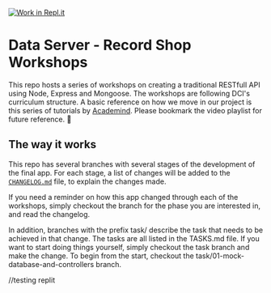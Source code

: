 [![Work in Repl.it](https://classroom.github.com/assets/work-in-replit-14baed9a392b3a25080506f3b7b6d57f295ec2978f6f33ec97e36a161684cbe9.svg)](https://classroom.github.com/online_ide?assignment_repo_id=4661997&assignment_repo_type=AssignmentRepo)
# Data Server - Record Shop Workshops

This repo hosts a series of workshops on creating a traditional RESTfull API using Node, Express and Mongoose. The workshops are following DCI's curriculum structure. A basic reference on how we move in our project is this series of tutorials by [Academind](https://www.youtube.com/playlist?list=PL55RiY5tL51q4D-B63KBnygU6opNPFk_q). Please bookmark the video playlist for future reference. :crystal_ball:

## The way it works

This repo has several branches with several stages of the development of the final app. For each stage, a list of changes will be added to the [`CHANGELOG.md`](CHANGELOG.md) file, to explain the changes made.

If you need a reminder on how this app changed through each of the workshops, simply checkout the branch for the phase you are interested in, and read the changelog.

In addition, branches with the prefix task/ describe the task that needs to be achieved in that change. The tasks are all listed in the TASKS.md file. If you want to start doing things yourself, simply checkout the task branch and make the change. To begin from the start, checkout the task/01-mock-database-and-controllers branch.

//testing replit